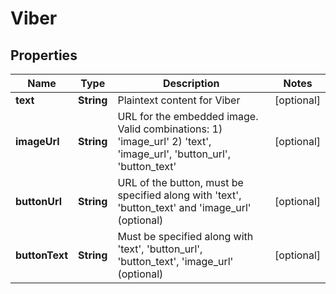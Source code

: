 
# Viber

## Properties
Name | Type | Description | Notes
------------ | ------------- | ------------- | -------------
**text** | **String** | Plaintext content for Viber |  [optional]
**imageUrl** | **String** | URL for the embedded image. Valid combinations: 1) &#39;image_url&#39; 2) &#39;text&#39;, &#39;image_url&#39;, &#39;button_url&#39;, &#39;button_text&#39; |  [optional]
**buttonUrl** | **String** | URL of the button, must be specified along with &#39;text&#39;, &#39;button_text&#39;  and &#39;image_url&#39; (optional) |  [optional]
**buttonText** | **String** | Must be specified along with &#39;text&#39;, &#39;button_url&#39;, &#39;button_text&#39;, &#39;image_url&#39; (optional) |  [optional]



